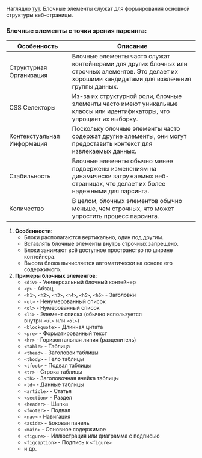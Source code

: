 Наглядно [тут](https://parsinger.ru/2.1/DOM/block_strok_elem.html).
Блочные элементы служат для формирования основной структуры веб-страницы.
### Блочные элементы с точки зрения парсинга:

|Особенность|Описание|
|---|---|
|Структурная Организация|Блочные элементы часто служат контейнерами для других блочных или строчных элементов. Это делает их хорошими кандидатами для извлечения группы данных.|
|CSS Селекторы|Из-за их структурной роли, блочные элементы часто имеют уникальные классы или идентификаторы, что упрощает их выборку.|
|Контекстуальная Информация|Поскольку блочные элементы часто содержат другие элементы, они могут предоставить контекст для извлекаемых данных.|
|Стабильность|Блочные элементы обычно менее подвержены изменениям на динамически загружаемых веб-страницах, что делает их более надежными для парсинга.|
|Количество|В целом, блочных элементов обычно меньше, чем строчных, что может упростить процесс парсинга.|

1. **Особенности**:
    - Блоки располагаются вертикально, один под другим.
    - Вставлять блочные элементы внутрь строчных запрещено.
    - Блоки занимают всё доступное пространство по ширине контейнера.
    - Высота блока вычисляется автоматически на основе его содержимого.
2. **Примеры блочных элементов**:
    - `<div>` - Универсальный блочный контейнер
    - `<p>` - Абзац
    - `<h1>`, `<h2>`, `<h3>`, `<h4>`, `<h5>`, `<h6>` - Заголовки
    - `<ul>` - Ненумерованный список
    - `<ol>` - Нумерованный список
    - `<li>` - Элемент списка (обычно используется внутри `<ul>` или `<ol>`)
    - `<blockquote>` - Длинная цитата
    - `<pre>` - Форматированный текст
    - `<hr>` - Горизонтальная линия (разделитель)
    - `<table>` - Таблица
    - `<thead>` - Заголовок таблицы
    - `<tbody>` - Тело таблицы
    - `<tfoot>` - Подвал таблицы
    - `<tr>` - Строка таблицы
    - `<th>` - Заголовочная ячейка таблицы
    - `<td>` - Данные таблицы
    - `<article>` - Статья
    - `<section>` - Раздел
    - `<header>` - Шапка
    - `<footer>` - Подвал
    - `<nav>` - Навигация
    - `<aside>` - Боковая панель
    - `<main>` - Основное содержимое
    - `<figure>` - Иллюстрация или диаграмма с подписью
    - `<figcaption>` - Подпись к `<figure>`
    - и др.